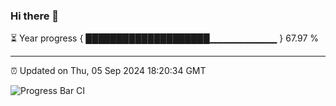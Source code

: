 ### Hi there 👋

⏳ Year progress { ████████████████████▁▁▁▁▁▁▁▁▁▁ } 67.97 %

---

⏰ Updated on Thu, 05 Sep 2024 18:20:34 GMT

![Progress Bar CI](https://github.com/liununu/liununu/workflows/Progress%20Bar%20CI/badge.svg)
